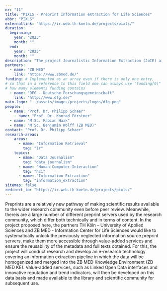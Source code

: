```yaml
---
nr: "11"
title: "PIXLS - Preprint Information eXtraction for Life Sciences"
abbr: "PIXLS"
externallink: "https://ir.web.th-koeln.de/projects/pixls/"
duration:
  beginning: 
    year: "2023"
    month: ""
  end: 
    year: "2025"
    month: ""
description: "The project Journalistic Information Extraction (JoIE) aims to address the problem of information extraction from unstructured sources, that are relevant for (data) journalism. Based on the two state-of-the-art tools Workbench and Fonduer, a solution is going to be developed that can handle the above-mentioned data sources and makes them usable for journalism by putting them into a structured and thus analyzable form."
partners:
  - name: "ZB MED"
    link: "https://www.zbmed.de/"
funding: # Implemented as an array even if there is only one entry, 
# so that in a reference to this field one can always use "funding[0]" no matter
# how many elements funding contains
  - name: "DFG - Deutsche Forschungsgemeinschaft"
    link: "http://www.dfg.de/"
main-logo: "../assets/images/projects/logos/dfg.png"
people:
  - name: "Prof. Dr. Philipp Schaer"
    - name: "Prof. Dr. Konrad Förstner"
  - name: "M.Sc. Fabian Haak"
  - name: "M.Sc. Benjamin Wolff (ZB MED)"
contact: "Prof. Dr. Philipp Schaer"
research-areas:
    areas: 
      - name: "Information Retrieval"
        tag: "ir"
    topics:
      - name: "Data Journalism"
        tag: "data_journalism"
      - name: "Human-Computer-Interaction"
        tag: "hci"
      - name: "Information Extraction"
        tag: "information_extraction"
sitemap: false
redirect_to: "https://ir.web.th-koeln.de/projects/pixls/"
---
```

Preprints are a relatively new pathway of making scientific results available to the wider research community even before peer review. Meanwhile, thereis are a large number of different preprint servers used by the research community, which differ both technically and in terms of content. In the project proposed here, the partners TH Köln – University of Applied Sciences and ZB MED - Information Center for Life Sciences would like to systematically unlock the previously neglected information source preprint servers, make them more accessible through value-added services and ensure the reusability of the metadata and full texts obtained. For this, the project will conduct research and develop an e-research technology covering an information extraction pipeline in which the data will be homogenized and merged into the ZB MED Knowledge Environment (ZB MED KE). Value-added services, such as Linked Open Data interfaces and innovative reputation and trend indicators, will then be developed on this data basis and made available to the library and scientific community for subsequent use.